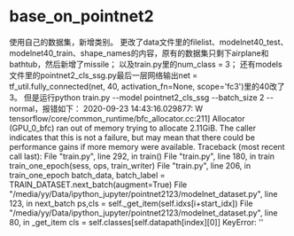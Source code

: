 # base_on_pointnet2
使用自己的数据集，新增类别。
更改了data文件里的filelist、modelnet40_test、modelnet40_train、shape_names的内容，原有的数据集只剩下airplane和bathtub，然后新增了missile；
以及train.py里的num_class = 3；
还有models文件里的pointnet2_cls_ssg.py最后一层网络输出net = tf_util.fully_connected(net, 40, activation_fn=None, scope='fc3')里的40改了3。
但是运行python train.py --model pointnet2_cls_ssg --batch_size 2 --normal，报错如下：
2020-09-23 14:43:16.029877: W tensorflow/core/common_runtime/bfc_allocator.cc:211] Allocator (GPU_0_bfc) ran out of memory trying to allocate 2.11GiB. 
The caller indicates that this is not a failure, but may mean that there could be performance gains if more memory were available.
Traceback (most recent call last):
  File "train.py", line 292, in <module>
    train()
  File "train.py", line 180, in train
    train_one_epoch(sess, ops, train_writer)
  File "train.py", line 206, in train_one_epoch
    batch_data, batch_label = TRAIN_DATASET.next_batch(augment=True)
  File "/media/yy/Data/ipython_jupyter/pointnet2123/modelnet_dataset.py", line 123, in next_batch
    ps,cls = self._get_item(self.idxs[i+start_idx])
  File "/media/yy/Data/ipython_jupyter/pointnet2123/modelnet_dataset.py", line 80, in _get_item
    cls = self.classes[self.datapath[index][0]]
KeyError: ''
